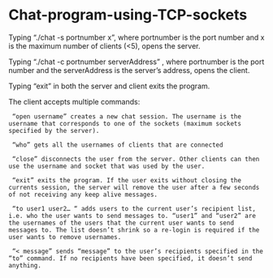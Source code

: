 # Chat-program-using-TCP-sockets

Typing “./chat -s portnumber x”, where portnumber is the port number and x is the maximum number of clients (<5), opens the server.

Typing “./chat -c portnumber serverAddress” , where portnumber is the port number and the serverAddress is the server’s address, opens the client.

Typing “exit” in both the server and client exits the program.

The client accepts multiple commands:

     “open username” creates a new chat session. The username is the username that corresponds to one of the sockets (maximum sockets specified by the server). 

     “who” gets all the usernames of clients that are connected 
     
     “close” disconnects the user from the server. Other clients can then use the username and socket that was used by the user.
     
     “exit” exits the program. If the user exits without closing the currents session, the server will remove the user after a few seconds of not receiving any keep alive messages.
     
     “to user1 user2… “ adds users to the current user’s recipient list, i.e. who the user wants to send messages to. “user1” and “user2” are the usernames of the users that the current user wants to send messages to. The list doesn’t shrink so a re-login is required if the user wants to remove usernames.
     
     “< message” sends “message” to the user’s recipients specified in the “to” command. If no recipients have been specified, it doesn’t send anything.
